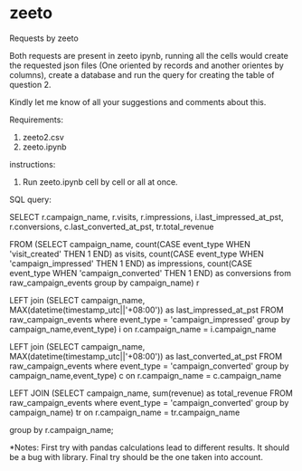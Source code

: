 # zeeto
Requests by zeeto

Both requests are present in zeeto ipynb, running all the cells would create the requested json files (One oriented by records and another orientes by columns), create a database and run the query for creating the table of question 2.

Kindly let me know of all your suggestions and comments about this.


Requirements: 
1) zeeto2.csv 
2) zeeto.ipynb 

instructions: 
1) Run zeeto.ipynb cell by cell or all at once. 

SQL query:


SELECT r.campaign_name, r.visits, r.impressions, i.last_impressed_at_pst, r.conversions, c.last_converted_at_pst, tr.total_revenue

FROM 
(SELECT campaign_name, 
count(CASE event_type WHEN 'visit_created' THEN 1 END) as visits,
count(CASE event_type WHEN 'campaign_impressed' THEN 1 END) as impressions, 
count(CASE event_type WHEN 'campaign_converted' THEN 1 END) as conversions from raw_campaign_events group by campaign_name) r 

LEFT join 
(SELECT campaign_name, MAX(datetime(timestamp_utc||'+08:00')) as last_impressed_at_pst FROM raw_campaign_events where event_type = 'campaign_impressed' group by campaign_name,event_type) i
on r.campaign_name = i.campaign_name

LEFT join 
(SELECT campaign_name, MAX(datetime(timestamp_utc||'+08:00')) as last_converted_at_pst FROM raw_campaign_events where event_type = 'campaign_converted' group by campaign_name,event_type) c
on r.campaign_name = c.campaign_name

LEFT JOIN
(SELECT campaign_name, sum(revenue) as total_revenue FROM raw_campaign_events where event_type = 'campaign_converted' group by campaign_name) tr
on r.campaign_name = tr.campaign_name

group by r.campaign_name;



*Notes:
First try with pandas calculations lead to different results. It should be a bug with library. Final try should be the one taken into account.

